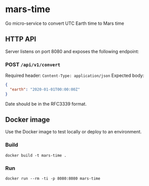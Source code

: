# mars-time
Go micro-service to convert UTC Earth time to Mars time

## HTTP API

Server listens on port 8080 and exposes the following endpoint:

### POST `/api/v1/convert`

Required header: `Content-Type: application/json`
Expected body: 
```json
{
  "earth": "2020-01-01T00:00:00Z"
}
```
Date should be in the RFC3339 format.

## Docker image

Use the Docker image to test locally or deploy to an environment.

### Build

`docker build -t mars-time .`

### Run

`docker run --rm -ti -p 8080:8080 mars-time`
